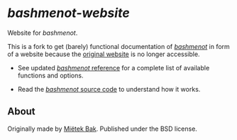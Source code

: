 _bashmenot-website_
===================

Website for _bashmenot_.

This is a fork to get (barely) functional documentation of [_bashmenot_](https://github.com/cbhushan/script-collection/tree/master/bashmenot) in form of a website because the [original website](https://bashmenot.mietek.io/) is no longer accessible.

- See updated [_bashmenot_ reference](https://cbhushan.github.io/bashmenot-website/pages/reference/) for a complete list of available functions and options.

- Read the [_bashmenot_ source code](https://github.com/mietek/bashmenot) to understand how it works.


About
-----

Originally made by [Miëtek Bak](https://mietek.io/).  Published under the BSD license.
